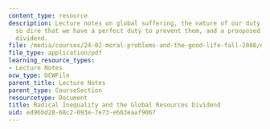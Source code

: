 ```yaml
---
content_type: resource
description: Lecture notes on global suffering, the nature of our duty to aid, circumstances
  so dire that we have a perfect duty to prevent them, and a prooposed global resources
  dividend.
file: /media/courses/24-02-moral-problems-and-the-good-life-fall-2008/ed96bd2868c2093e7e73e663eaaf9067_lec_15.pdf
file_type: application/pdf
learning_resource_types:
- Lecture Notes
ocw_type: OCWFile
parent_title: Lecture Notes
parent_type: CourseSection
resourcetype: Document
title: Radical Inequality and the Global Resources Dividend
uid: ed96bd28-68c2-093e-7e73-e663eaaf9067
---
```

